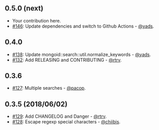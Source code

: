 ## 0.5.0 (next)
* Your contribution here.
* [#146](https://github.com/mongoid/mongoid_search/pull/146): Update dependencies and switch to Github Actions - [@yads](https://github.com/yads).

## 0.4.0

* [#138](https://github.com/mongoid/mongoid_search/pull/138): Update mongoid::search::util.normalize_keywords - [@yads](https://github.com/yads).
* [#132](https://github.com/mongoid/mongoid_search/pull/132): Add RELEASING and CONTRIBUTING - [@rtrv](https://github.com/rtrv).

## 0.3.6

* [#127](https://github.com/mongoid/mongoid_search/pull/127): Multiple searches - [@pacop](https://github.com/pacop).

## 0.3.5 (2018/06/02)

* [#129](https://github.com/mongoid/mongoid_search/pull/128): Add CHANGELOG and Danger - [@rtrv](https://github.com/rtrv).
* [#128](https://github.com/mongoid/mongoid_search/pull/128): Escape regexp special characters - [@chiibis](https://github.com/chiibis).
